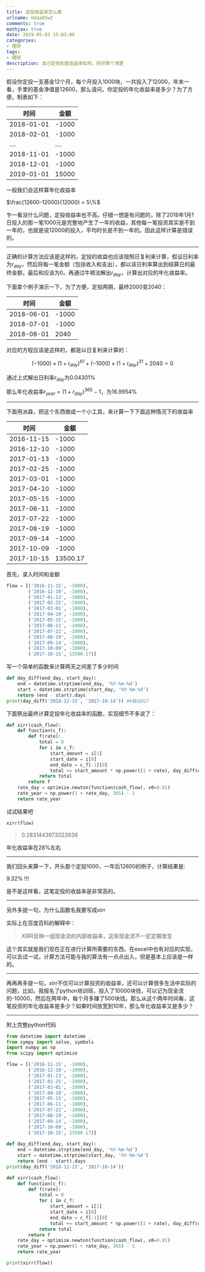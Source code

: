 ```yaml
---
title: 定投收益率怎么算
urlname: mdqa85w2
comments: true
mathjax: true
date: 2019-05-03 15:03:00
categories:
- 理财
tags:
- 理财
description: 自己定投到底收益率如何，好好算个清楚
---
```


假设你定投一支基金12个月，每个月投入1000块，一共投入了12000，年末一看，手里的基金净值是12600，那么请问，你定投的年化收益率是多少？为了方便，制表如下：

| 时间       | 金额  |
| ---------- | ----- |
| 2018-01-01 | -1000 |
| 2018-02-01 | -1000 |
| ....       | ....  |
| 2018-11-01 | -1000 |
| 2018-12-01 | -1000 |
| 2019-01-01 | 15000 |

一般我们会这样算年化收益率

 $\frac{12600-12000}{12000} = 5\%$

乍一看没什么问题，定投收益率也不高。仔细一想是有问题的，除了2018年1月1日投入的那一笔1000元是完整地产生了一年的收益，其他每一笔投资其实是不到一年的，也就是说12000的投入，平均时长是不到一年的。因此这样计算是错误的。

---

正确的计算方法应该是这样的，定投的收益也应该按照日复利来计算，假设日利率为$r_{day}$，然后将每一笔金额（包括收入和支出），都以该日利率算出到结算日的最终金额，最后和应该为0。再通过牛顿法解出$r_{day}$，计算出对应的年化收益率。

下面拿个例子演示一下，为了方便，定投两期，最终2000变2040：

| 时间       | 金额  |
| ---------- | ----- |
| 2018-06-01 | -1000 |
| 2018-07-01 | -1000 |
| 2018-08-01 | 2040  |

对应的方程应该是这样的，都是以日复利来计算的：

$$(-1000)\times(1+r_{day})^{61} +(-1000)\times(1+r_{day})^{31}+2040=0$$

通过上式解出日利率$r_{day}$为0.04301%

那么年化收益率$r_{year}=(1+r_{day})^{365}-1$，为16.9954%

---

下面用派森，把这个东西做成一个小工具，来计算一下下面这种情况下的收益率

| 时间       | 金额     |
| ---------- | -------- |
| 2016-11-15 | -1000    |
| 2016-12-10 | -1000    |
| 2017-01-13 | -1000    |
| 2017-02-25 | -1000    |
| 2017-03-01 | -1000    |
| 2017-04-10 | -1000    |
| 2017-05-15 | -1000    |
| 2017-06-11 | -1000    |
| 2017-07-22 | -1000    |
| 2017-08-19 | -1000    |
| 2017-09-14 | -1000    |
| 2017-10-09 | -1000    |
| 2017-10-15 | 13500.17 |

首先，录入时间和金额

```python
flow = [('2016-11-15', -1000), 
        ('2016-12-10', -1000),
        ('2017-01-13', -1000),
        ('2017-02-25', -1000),
        ('2017-03-01', -1000),
        ('2017-04-10', -1000),
        ('2017-05-15', -1000),
        ('2017-06-11', -1000),
        ('2017-07-22', -1000),
        ('2017-08-19', -1000),
        ('2017-09-14', -1000),
        ('2017-10-09', -1000),
        ('2017-10-15', 13500.17)]
```

写一个简单的函数来计算两天之间差了多少时间

```python
def day_diff(end_day, start_day):
    end = datetime.strptime(end_day, '%Y-%m-%d')
    start = datetime.strptime(start_day, '%Y-%m-%d')
    return (end - start).days
print(day_diff('2018-12-15', '2017-10-14')) ##输出427
```

下面祭出最终计算定投年化收益率的函数，实现细节不多说了：

```python
def xirr(cash_flow):
    def function(c_f):
        def f(rate):
            total = 0
            for i in c_f:
                start_amount = i[1]
                start_date = i[0]
                end_date = c_f[-1][0]
                total += start_amount * np.power((1 + rate), day_diff(end_date, start_date))
            return total
        return f
    rate_day = optimize.newton(function(cash_flow), x0=0.01)
    rate_year = np.power(1 + rate_day, 365) - 1
    return rate_year
```

试试结果吧

```python
xirr(flow)
```

> 0.2831443972022636

年化收益率在28%左右

---

我们回头来算一下，开头那个定投1000，一年后12600的例子，计算结果是:

9.32% !!!

是不是这样看，这笔定投的收益率是非常高的。

---

另外多提一句，为什么函数名我要写成xirr

实际上在百度百科的解释中：

> XIRR反映一组现金流的内部收益率，这些现金流不一定定期发生

这个其实就是我们现在正在进行计算所需要的东西。在excel中也有对应的实现，可以去试一试，计算方法可能与我的算法有一点点出入，但是基本上应该是一样的。

---

再再再多提一句，xirr不仅可以计算投资的收益率，还可以计算很多生活中实际的问题，比如，我报名了python培训班，投入了10000块钱，可以记为现金流的-10000，然后在两年中，每个月多赚了500块钱。那么从这个两年时间看，这笔投资的年化收益率是多少？如果时间放宽到10年，那么年化收益率又是多少？

---

附上完整python代码

```python
from datetime import datetime
from sympy import solve, symbols
import numpy as np
from scipy import optimize

flow = [('2016-11-15', -1000), 
        ('2016-12-10', -1000),
        ('2017-01-13', -1000),
        ('2017-02-25', -1000),
        ('2017-03-01', -1000),
        ('2017-04-10', -1000),
        ('2017-05-15', -1000),
        ('2017-06-11', -1000),
        ('2017-07-22', -1000),
        ('2017-08-19', -1000),
        ('2017-09-14', -1000),
        ('2017-10-09', -1000),
        ('2017-10-15', 13500.17)]
        
def day_diff(end_day, start_day):
    end = datetime.strptime(end_day, '%Y-%m-%d')
    start = datetime.strptime(start_day, '%Y-%m-%d')
    return (end - start).days
print(day_diff('2018-12-15', '2017-10-14'))

def xirr(cash_flow):
    def function(c_f):
        def f(rate):
            total = 0
            for i in c_f:
                start_amount = i[1]
                start_date = i[0]
                end_date = c_f[-1][0]
                total += start_amount * np.power((1 + rate), day_diff(end_date, start_date))
            return total
        return f
    rate_day = optimize.newton(function(cash_flow), x0=0.01)
    rate_year = np.power(1 + rate_day, 365) - 1
    return rate_year

print(xirr(flow))
```


